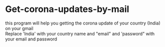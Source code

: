 # Get-corona-updates-by-mail
this program will help you getting the corona update of your country (India) on your gmail  
Replace 'India' with your country name and "email" and 'password" with your email and password
